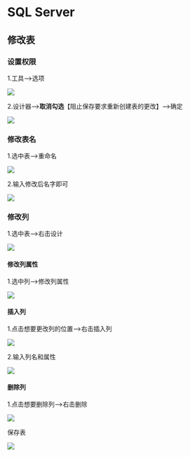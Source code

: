 # SQL Server

## 修改表

### 设置权限

1.工具-->选项

![](https://raw.githubusercontent.com/ZanderZhao/images/master/img2019/20191102233559.png)

2.设计器-->**取消勾选**【阻止保存要求重新创建表的更改】-->确定

![](https://raw.githubusercontent.com/ZanderZhao/images/master/img2019/20191102233600.png)

### 修改表名

1.选中表-->重命名

![](https://raw.githubusercontent.com/ZanderZhao/images/master/img2019/20191102233605.png)

2.输入修改后名字即可

![](https://raw.githubusercontent.com/ZanderZhao/images/master/img2019/20191102233608.png)





### 修改列

1.选中表-->右击设计

![](https://raw.githubusercontent.com/ZanderZhao/images/master/img2019/20191102233603.png)

#### 修改列属性

1.选中列-->修改列属性

![](https://raw.githubusercontent.com/ZanderZhao/images/master/img2019/20191102233607.png)



#### 插入列

1.点击想要更改列的位置-->右击插入列

![](https://raw.githubusercontent.com/ZanderZhao/images/master/img2019/20191102233614.png)

2.输入列名和属性

![](https://raw.githubusercontent.com/ZanderZhao/images/master/img2019/20191102233604.png)

#### 删除列

1.点击想要删除列-->右击删除

![](https://raw.githubusercontent.com/ZanderZhao/images/master/img2019/20191102233612.png)



保存表

![](https://raw.githubusercontent.com/ZanderZhao/images/master/img2019/20191103000125.png)



